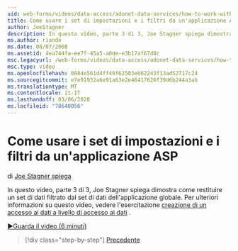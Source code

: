 ```yaml
---
uid: web-forms/videos/data-access/adonet-data-services/how-to-work-with-datasets-and-filters-from-an-asp-application
title: Come usare i set di impostazioni e i filtri da un'applicazione ASP | Microsoft Docs
author: JoeStagner
description: In questo video, parte 3 di 3, Joe Stagner spiega dimostra come restituire un set di dati filtrato dal set di dati dell'applicazione globale. Per informazioni aggiuntive ab...
ms.author: riande
ms.date: 08/07/2008
ms.assetid: 4ea744fa-ee7f-45a5-a0de-e3b17af67d8c
msc.legacyurl: /web-forms/videos/data-access/adonet-data-services/how-to-work-with-datasets-and-filters-from-an-asp-application
msc.type: video
ms.openlocfilehash: 0884e561d4ff49f62503e662243f13ad52717c24
ms.sourcegitcommit: e7e91932a6e91a63e2e46417626f39d6b244a3ab
ms.translationtype: MT
ms.contentlocale: it-IT
ms.lasthandoff: 03/06/2020
ms.locfileid: "78640056"
---
```

# <a name="how-to-work-with-datasets-and-filters-from-an-asp-application"></a>Come usare i set di impostazioni e i filtri da un'applicazione ASP

di [Joe Stagner spiega](https://github.com/JoeStagner)

In questo video, parte 3 di 3, Joe Stagner spiega dimostra come restituire un set di dati filtrato dal set di dati dell'applicazione globale. Per ulteriori informazioni su questo video, vedere l'esercitazione [creazione di un accesso ai dati a livello di accesso ai dati](../../../overview/data-access/introduction/creating-a-data-access-layer-vb.md) .

[&#9654;Guarda il video (6 minuti)](https://channel9.msdn.com/Blogs/ASP-NET-Site-Videos/how-to-work-with-datasets-and-filters-from-an-asp-application)

> [!div class="step-by-step"]
> [Precedente](how-to-manually-bind-a-dataset-to-a-datagrid.md)
